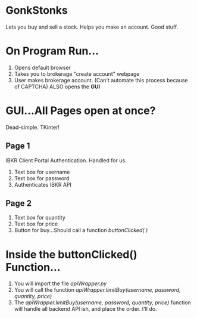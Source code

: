 # GonkStonks
Lets you buy and sell a stock.
Helps you make an account.
Good stuff. 


# On Program Run...
1) Opens default browser
2) Takes you to brokerage "create account" webpage
3) User makes brokerage account. (Can't automate this process because of CAPTCHA)
 ALSO opens the **GUI**

# GUI...All Pages open at once?
Dead-simple. TKinter!
## Page 1
IBKR Client Portal Authentication. Handled for us.
1) Text box for username
2) Text box for password
3) Authenticates IBKR API
## Page 2
1) Text box for quantity
2) Text box for price
3) Button for buy...Should call a function *buttonClicked( )*
    

# Inside the buttonClicked() Function...
1) You will import the file *apiWrapper.py*
2) You will call the function *apiWrapper.limitBuy(username, password, quantity, price)*
3) The *apiWrapper.limitBuy(username, password, quantity, price)* function will handle all backend API ish, and place the order. I'll do. 

